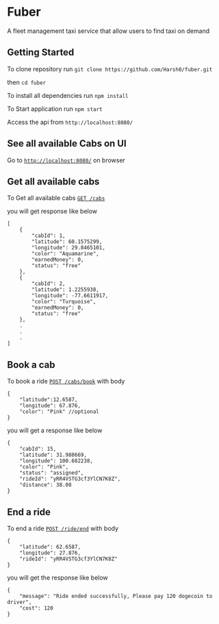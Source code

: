 # Fuber
A fleet management taxi service that allow users to find taxi on demand

## Getting Started

To clone repository run `git clone https://github.com/Harsh0/fuber.git`

then `cd fuber`

To install all dependencies run `npm install`

To Start application run `npm start`

Access the api from `http://localhost:8080/`

## See all available Cabs on UI

Go to [`http://localhost:8080/`](http://localhost:8080/cabs) on browser

## Get all available cabs
To Get all available cabs [`GET /cabs`](http://localhost:8080/cabs)

you will get response like below

```
[
    {
        "cabId": 1,
        "latitude": 60.1575299,
        "longitude": 29.8465101,
        "color": "Aquamarine",
        "earnedMoney": 0,
        "status": "free"
    },
    {
        "cabId": 2,
        "latitude": 1.2255938,
        "longitude": -77.6611917,
        "color": "Turquoise",
        "earnedMoney": 0,
        "status": "free"
    },
    .
    .
    .
]
```

## Book a cab

To book a ride [`POST /cabs/book`](http://localhost:8080/cabs/book) with body

```
{
    "latitude":12.6587,
    "longitude": 67.876,
    "color": "Pink" //optional
}
```

you will get a response like below

```
{
    "cabId": 15,
    "latitude": 31.988669,
    "longitude": 100.682238,
    "color": "Pink",
    "status": "assigned",
    "rideId": "yRR4VSTG3cf3YlCN7K8Z",
    "distance": 38.08
}
```

## End a ride

To end a ride [`POST /ride/end`](http://localhost:8080/ride/end) with body

```
{
    "latitude": 62.6587,
    "longitude": 27.876,
    "rideId": "yRR4VSTG3cf3YlCN7K8Z"
}
```

you will get the response like below

```
{
    "message": "Ride ended successfully, Please pay 120 dogecoin to driver",
    "cost": 120
}
```